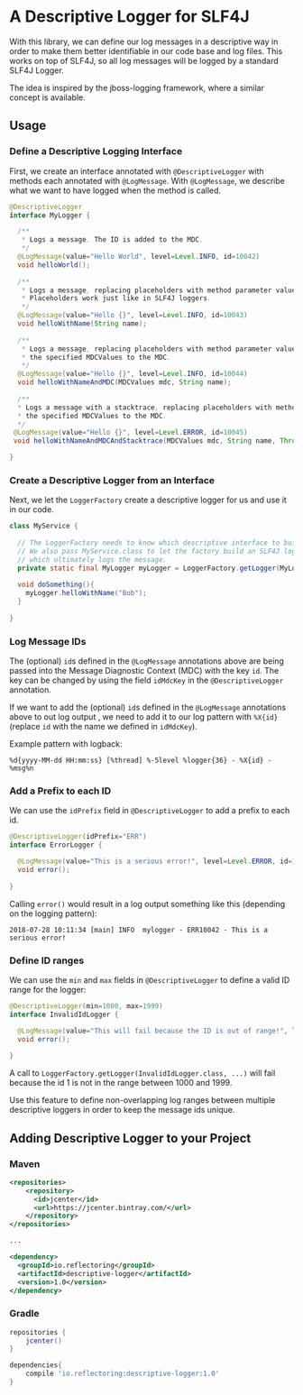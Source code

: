 # A Descriptive Logger for SLF4J

With this library, we can define our log messages in a descriptive way in order
to make them better identifiable in our code base and log files. This works on top
of SLF4J, so all log messages will be logged by a standard SLF4J Logger.

The idea is inspired by the jboss-logging framework, where a similar concept is
available.

## Usage

### Define a Descriptive Logging Interface

First, we create an interface annotated with `@DescriptiveLogger` with methods
each annotated with `@LogMessage`. With `@LogMessage`, we describe what we
want to have logged when the method is called.

```java
@DescriptiveLogger
interface MyLogger {

  /**
   * Logs a message. The ID is added to the MDC.
   */
  @LogMessage(value="Hello World", level=Level.INFO, id=10042)
  void helloWorld();
  
  /**
   * Logs a message, replacing placeholders with method parameter values.
   * Placeholders work just like in SLF4J loggers.
   */
  @LogMessage(value="Hello {}", level=Level.INFO, id=10043)
  void helloWithName(String name);
  
  /**
   * Logs a message, replacing placeholders with method parameter values and adding 
   * the specified MDCValues to the MDC.
   */
  @LogMessage(value="Hello {}", level=Level.INFO, id=10044)
  void helloWithNameAndMDC(MDCValues mdc, String name);
  
  /**
  * Logs a message with a stacktrace, replacing placeholders with method parameter values and adding 
  * the specified MDCValues to the MDC.
  */
 @LogMessage(value="Hello {}", level=Level.ERROR, id=10045)
 void helloWithNameAndMDCAndStacktrace(MDCValues mdc, String name, Throwable t);

}
```

### Create a Descriptive Logger from an Interface

Next, we let the `LoggerFactory` create a descriptive logger for us and use it in our code.

```java
class MyService {
  
  // The LoggerFactory needs to know which descriptive interface to build a logger for.
  // We also pass MyService.class to let the factory build an SLF4J logger for this class
  // which ultimately logs the message. 
  private static final MyLogger myLogger = LoggerFactory.getLogger(MyLogger.class, MyService.class);
  
  void doSomething(){
    myLogger.helloWithName("Bob");
  }
  
} 
```

### Log Message IDs

The (optional) `id`s defined in the `@LogMessage` annotations above are being passed into
the Message Diagnostic Context (MDC) with the key `id`. The key can be changed by using
the field `idMdcKey` in the `@DescriptiveLogger` annotation.

If we want to add the (optional) `id`s defined in the `@LogMessage` annotations above to out log output ,
we need to add it to our log pattern with `%X{id}` (replace `id` with the name we defined
in `idMdcKey`).

Example pattern with logback:
```
%d{yyyy-MM-dd HH:mm:ss} [%thread] %-5level %logger{36} - %X{id} - %msg%n
``` 

### Add a Prefix to each ID

We can use the `idPrefix` field in `@DescriptiveLogger` to add a prefix to each id.

```java
@DescriptiveLogger(idPrefix="ERR")
interface ErrorLogger {

  @LogMessage(value="This is a serious error!", level=Level.ERROR, id=10042)
  void error();
  
}
```

Calling `error()` would result in a log output something like this (depending on the 
logging pattern):

```
2018-07-28 10:11:34 [main] INFO  mylogger - ERR10042 - This is a serious error!
```

### Define ID ranges

We can use the `min` and `max` fields in `@DescriptiveLogger` to define a valid ID range
for the logger:

```java
@DescriptiveLogger(min=1000, max=1999)
interface InvalidIdLogger {

  @LogMessage(value="This will fail because the ID is out of range!", level=Level.ERROR, id=1)
  void error();
  
}
```

A call to `LoggerFactory.getLogger(InvalidIdLogger.class, ...)` will fail
because the id 1 is not in the range between 1000 and 1999.

Use this feature to define non-overlapping log ranges between multiple descriptive loggers
in order to keep the message ids unique.

## Adding Descriptive Logger to your Project

### Maven

```xml
<repositories>
    <repository>
      <id>jcenter</id>
      <url>https://jcenter.bintray.com/</url>
    </repository>
</repositories>

...

<dependency>
  <groupId>io.reflectoring</groupId>
  <artifactId>descriptive-logger</artifactId>
  <version>1.0</version>
</dependency>

```

### Gradle

```groovy
repositories {
    jcenter()
}

dependencies{
    compile 'io.reflectoring:descriptive-logger:1.0'
}

```